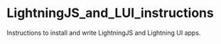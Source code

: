 # LightningJS_and_LUI_instructions
Instructions to install and write LightningJS and Lightning UI apps.
